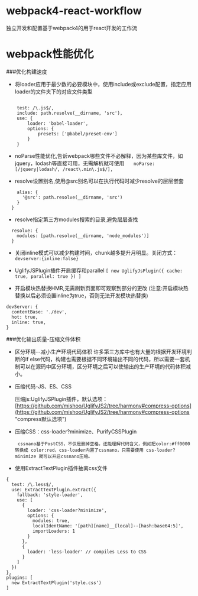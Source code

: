 # webpack4-react-workflow
独立开发和配置基于webpack4的用于react开发的工作流
# webpack性能优化 #
###优化构建速度
- 将loader应用于最少数的必要模块中，使用include或exclude配置，指定应用loader的文件夹下的对应文件类型

```

    test: /\.js$/,
    include: path.resolve(__dirname, 'src'),
    use: {
        loader: 'babel-loader',
        options: {
            presets: ['@babel/preset-env']
        }
    }
```

- noParse性能优化,告诉webpack哪些文件不必解释，因为某些库文件，如jquery，lodash等直接可用，无需解析就可使用
`    noParse: [/jquery|lodash/, /react\.min\.js$/],
`

- resolve设置别名,使用@src别名可以在执行代码时减少resolve的层层嵌套
```resolve: {
	alias: {
	  '@src': path.resolve(__dirname, 'src')
	}
  }
```
- resolve指定第三方modules搜索的目录,避免层层查找
```
  resolve: {
    modules: [path.resolve(__dirname, 'node_modules')]
  }
```

- 关闭inline模式可以减少构建时间，chunk越多提升月明显。关闭方式：
`devserver:{inline:false}`
- UglifyJSPlugin插件开启缓存和parallel
`[
  new UglifyJsPlugin({
    cache: true,
    parallel: true
  })
]`

- 开启模块热替换HMR,无需刷新页面即可观察到部分的更改
(注意:开启模块热替换以后必须设置inline为true，否则无法开发模块热替换)
```
devServer: {
  contentBase: './dev',
  hot: true,
  inline: true,
}
```

###优化输出质量-压缩文件体积
- 区分环境--减小生产环境代码体积
许多第三方库中也有大量的根据开发环境判断的if else代码，构建也需要根据不同环境输出不同的代码，所以需要一套机制可以在源码中区分环境，区分环境之后可以使输出的生产环境的代码体积减小。

- 压缩代码-JS、ES、CSS

	压缩js:UglifyJSPlugin插件，默认选项：[https://github.com/mishoo/UglifyJS2/tree/harmony#compress-options](https://github.com/mishoo/UglifyJS2/tree/harmony#compress-options "compress默认选项")

- 压缩CSS：css-loader?minimize、PurifyCSSPlugin

	   cssnano基于PostCSS，不仅是删掉空格，还能理解代码含义，例如把color:#ff0000 转换成 color:red，css-loader内置了cssnano，只需要使用 css-loader?minimize 就可以开启cssnano压缩。

- 使用ExtractTextPlugin插件抽离css文件 
```
{
  test: /\.less$/,
  use: ExtractTextPlugin.extract({
    fallback: 'style-loader',
    use: [
      {
        loader: 'css-loader?minimize',
        options: {
          modules: true,
          localIdentName: '[path][name]__[local]--[hash:base64:5]',
          importLoaders: 1
        }
      },
      {
        loader: 'less-loader' // compiles Less to CSS
      }
    ]
  })
},
plugins: [
  new ExtractTextPlugin('style.css')
]
```